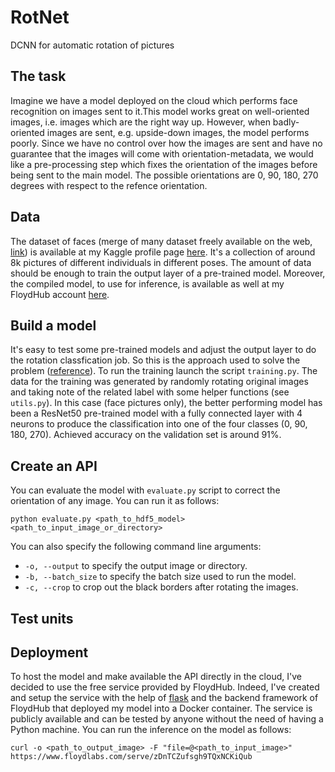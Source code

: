 # RotNet
DCNN for automatic rotation of pictures

## The task
Imagine we have a model deployed on the cloud which performs face recognition on images sent to it.This model works great on well-oriented images, i.e. images which are the right way up. However, when badly-oriented images are sent, e.g. upside-down images, the model performs poorly. Since we have no  control over how the images are sent and have no guarantee that the images will come with orientation-metadata, we would like a pre-processing step which fixes the orientation of the images before being sent to the main model. The possible orientations are 0, 90, 180, 270 degrees with respect to the refence orientation.

## Data
The dataset of faces (merge of many dataset freely available on the web, [link](http://www.face-rec.org/databases/)) is available at my Kaggle profile page [here](https://www.kaggle.com/gasgallo/faces-data-new). It's a collection of around 8k pictures of different individuals in different poses. The amount of data should be enough to train the output layer of a pre-trained model.
Moreover, the compiled model, to use for inference, is available as well at my FloydHub account [here](https://www.floydhub.com/gasgallo/datasets/rotnet_resnet/).

## Build a model
It's easy to test some pre-trained models and adjust the output layer to do the rotation classfication job. So this is the approach used to solve the problem ([reference](https://www.cs.toronto.edu/~guerzhoy/oriviz/crv17.pdf)).
To run the training launch the script `training.py`. The data for the training was generated by randomly rotating original images and taking note of the related label with some helper functions (see `utils.py`).
In this case (face pictures only), the better performing model has been a ResNet50 pre-trained model with a fully connected layer with 4 neurons to produce the classification into one of the four classes (0, 90, 180, 270). Achieved accuracy on the validation set is around 91%.

## Create an API
You can evaluate the model with `evaluate.py` script to correct the orientation of any image. You can run it as follows:

`python evaluate.py <path_to_hdf5_model> <path_to_input_image_or_directory>`

You can also specify the following command line arguments:
- `-o, --output` to specify the output image or directory.
- `-b, --batch_size` to specify the batch size used to run the model.
- `-c, --crop` to crop out the black borders after rotating the images.

## Test units

## Deployment
To host the model and make available the API directly in the cloud, I've decided to use the free service provided by FloydHub. Indeed, I've created and setup the service with the help of [flask](http://flask.pocoo.org/) and the backend framework of FloydHub that deployed my model into a Docker container.
The service is publicly available and can be tested by anyone without the need of having a Python machine. You can run the inference on the model as follows:

`curl -o <path_to_output_image> -F "file=@<path_to_input_image>" https://www.floydlabs.com/serve/zDnTCZufsgh9TQxNCKiQub`
